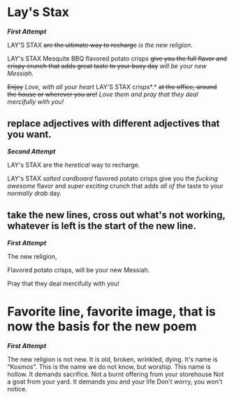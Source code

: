 # Lay's Stax

***First Attempt***

LAY'S STAX ~~are the ultimate way to recharge~~ *is the new religion*.

LAY's STAX Mesquite BBQ flavored potato crisps ~~give you the full flavor and crispy crunch that adds great taste to your busy day~~ *will be your new Messiah.*

~~Enjoy~~ *Love, with all your heart* LAY'S STAX crisps*.* ~~at the office, around the house or wherever you are!~~ *Love them and pray that they deal mercifully with you!*

## replace adjectives with different adjectives that you want.

***Second Attempt***

LAY's STAX are the *heretical* way to recharge.

LAY's STAX *salted cardboard* flavored potato crisps give you the *fucking awesome* flavor and *super exciting* crunch that adds *all of the* taste to your *normally drab* day.



## take the new lines, cross out what's not working, whatever is left is the start of the new line.

***First Attempt***

The new religion,

Flavored potato crisps, will be your new Messiah.

Pray that they deal mercifully with you!

# Favorite line, favorite image, that is now the basis for the new poem

***First Attempt***

The new religion is not new.
It is old, broken, wrinkled, dying.
It's name is "Kosmos".
This is the name we do not know, but worship.
This name is hollow. 
It demands sacrifice.
Not a burnt offering from your storehouse
Not a goat from your yard.
It demands you and your life
Don't worry, you won't notice.
